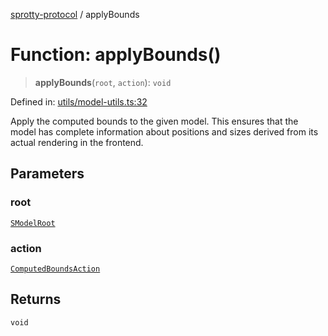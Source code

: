 
[sprotty-protocol](../globals) / applyBounds

# Function: applyBounds()

> **applyBounds**(`root`, `action`): `void`

Defined in: [utils/model-utils.ts:32](https://github.com/eclipse-sprotty/sprotty/blob/f9b2433481cc27a1ac0c92d525a92039ae7f6c76/packages/sprotty-protocol/src/utils/model-utils.ts#L32)

Apply the computed bounds to the given model. This ensures that the model has complete
information about positions and sizes derived from its actual rendering in the frontend.

## Parameters

### root

[`SModelRoot`](../Interface.SModelRoot)

### action

[`ComputedBoundsAction`](../Interface.ComputedBoundsAction)

## Returns

`void`
